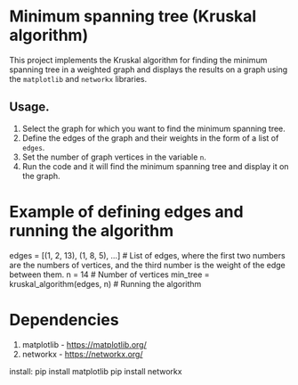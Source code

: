 # Minimum spanning tree (Kruskal algorithm)

This project implements the Kruskal algorithm for finding the minimum spanning tree in a weighted graph and displays the results on a graph using the `matplotlib` and `networkx` libraries.

## Usage.

1. Select the graph for which you want to find the minimum spanning tree.
2. Define the edges of the graph and their weights in the form of a list of `edges`.
3. Set the number of graph vertices in the variable `n`.
4. Run the code and it will find the minimum spanning tree and display it on the graph.

# Example of defining edges and running the algorithm

edges = [(1, 2, 13), (1, 8, 5), ...] # List of edges, where the first two numbers are the numbers of vertices, and the third number is the weight of the edge between them.
n = 14 # Number of vertices
min_tree = kruskal_algorithm(edges, n) # Running the algorithm

# Dependencies

1. matplotlib - https://matplotlib.org/
2. networkx - https://networkx.org/

install:
pip install matplotlib
pip install networkx
